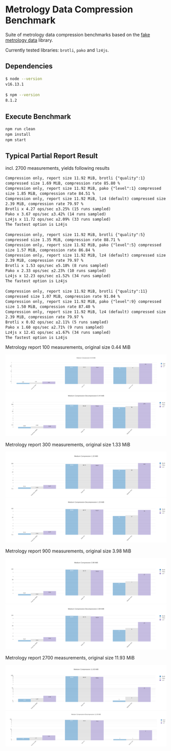 # Metrology Data Compression Benchmark

Suite of metrology data compression benchmarks based on the [fake metrology data](https://github.com/dstanesc/fake-metrology-data) library.

Currently tested libraries: `brotli`, `pako` and `lz4js`.

## Dependencies

```sh
$ node --version
v16.13.1

$ npm --version
8.1.2
```

## Execute Benchmark

```sh
npm run clean
npm install
npm start
```


## Typical Partial Report Result

incl. 2700 measurements, yields following results

```
Compression only, report size 11.92 MiB, brotli {"quality":1} compressed size 1.69 MiB, compression rate 85.80 %
Compression only, report size 11.92 MiB, pako {"level":1} compressed size 1.85 MiB, compression rate 84.51 %
Compression only, report size 11.92 MiB, lz4 (default) compressed size 2.39 MiB, compression rate 79.97 %
Brotli x 4.27 ops/sec ±3.25% (15 runs sampled)
Pako x 3.67 ops/sec ±3.42% (14 runs sampled)
Lz4js x 11.72 ops/sec ±2.09% (33 runs sampled)
The fastest option is Lz4js

Compression only, report size 11.92 MiB, brotli {"quality":5} compressed size 1.35 MiB, compression rate 88.71 %
Compression only, report size 11.92 MiB, pako {"level":5} compressed size 1.57 MiB, compression rate 86.84 %
Compression only, report size 11.92 MiB, lz4 (default) compressed size 2.39 MiB, compression rate 79.97 %
Brotli x 1.53 ops/sec ±5.18% (8 runs sampled)
Pako x 2.33 ops/sec ±2.23% (10 runs sampled)
Lz4js x 12.23 ops/sec ±1.52% (34 runs sampled)
The fastest option is Lz4js

Compression only, report size 11.92 MiB, brotli {"quality":11} compressed size 1.07 MiB, compression rate 91.04 %
Compression only, report size 11.92 MiB, pako {"level":9} compressed size 1.50 MiB, compression rate 87.40 %
Compression only, report size 11.92 MiB, lz4 (default) compressed size 2.39 MiB, compression rate 79.97 %
Brotli x 0.02 ops/sec ±2.11% (5 runs sampled)
Pako x 1.60 ops/sec ±2.71% (9 runs sampled)
Lz4js x 12.41 ops/sec ±1.67% (34 runs sampled)
The fastest option is Lz4js
```

Metrology report 100 measurements, original size 0.44 MiB

![](./img/044-medc-rate.png)
![](./img/044-medcd-rate.png)

Metrology report 300 measurements, original size 1.33 MiB

![](./img/133-medc-rate.png)
![](./img/133-medcd-rate.png)

Metrology report 900 measurements, original size 3.98 MiB

![](./img/398-medc-rate.png)
![](./img/398-medcd-rate.png)

Metrology report 2700 measurements, original size 11.93 MiB

![](./img/1193-medc-rate.png)
![](./img/1193-medcd-rate.png)



